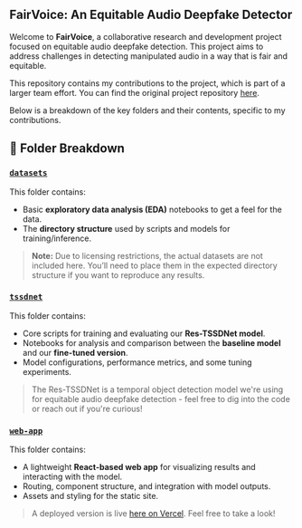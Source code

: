 ## FairVoice: An Equitable Audio Deepfake Detector

Welcome to **FairVoice**, a collaborative research and development project focused on equitable audio deepfake detection. This project aims to address challenges in detecting manipulated audio in a way that is fair and equitable. 

This repository contains my contributions to the project, which is part of a larger team effort. You can find the original project repository [here](https://github.com/madfields17/Capstone_2025).

Below is a breakdown of the key folders and their contents, specific to my contributions.

## 📂 Folder Breakdown

### [`datasets`](https://github.com/madfields17/Capstone_2025/tree/trisha-branch/datasets)
This folder contains:
- Basic **exploratory data analysis (EDA)** notebooks to get a feel for the data.
- The **directory structure** used by scripts and models for training/inference.

> **Note:** Due to licensing restrictions, the actual datasets are not included here. You’ll need to place them in the expected directory structure if you want to reproduce any results.

### [`tssdnet`](https://github.com/madfields17/Capstone_2025/tree/trisha-branch/tssdnet)
This folder contains:
- Core scripts for training and evaluating our **Res-TSSDNet model**.
- Notebooks for analysis and comparison between the **baseline model** and our **fine-tuned version**.
- Model configurations, performance metrics, and some tuning experiments.

> The Res-TSSDNet is a temporal object detection model we're using for equitable audio deepfake detection - feel free to dig into the code or reach out if you're curious!

### [`web-app`](https://github.com/madfields17/Capstone_2025/tree/trisha-branch/web-app)
This folder contains:
- A lightweight **React-based web app** for visualizing results and interacting with the model.
- Routing, component structure, and integration with model outputs.
- Assets and styling for the static site.

> A deployed version is live [here on Vercel](https://capstone-web-app-six.vercel.app/). Feel free to take a look!
